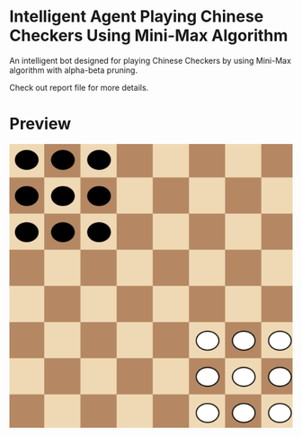 # Intelligent Agent Playing Chinese Checkers Using Mini-Max Algorithm

An intelligent bot designed for playing Chinese Checkers by using Mini-Max algorithm with alpha-beta pruning.

Check out report file for more details.

# Preview

![](https://github.com/OrchiDorchi/ChineseChackerAI/blob/master/CheckersGif.gif)
